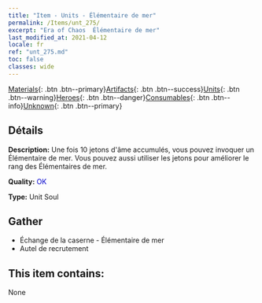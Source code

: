 ```yaml
---
title: "Item - Units - Élémentaire de mer"
permalink: /Items/unt_275/
excerpt: "Era of Chaos  Élémentaire de mer"
last_modified_at: 2021-04-12
locale: fr
ref: "unt_275.md"
toc: false
classes: wide
---
```

 [Materials](/fr/Items/){: .btn .btn--primary}[Artifacts](/fr/Items/Artifacts/){: .btn .btn--success}[Units](/fr/Items/Units/){: .btn .btn--warning}[Heroes](/fr/Items/Heroes/){: .btn .btn--danger}[Consumables](/fr/Items/Consumables/){: .btn .btn--info}[Unknown](/fr/Items/Unknown/){: .btn .btn--primary}

## Détails
 **Description:** Une fois 10 jetons d'âme accumulés, vous pouvez invoquer un Élémentaire de mer. Vous pouvez aussi utiliser les jetons pour améliorer le rang des Élémentaires de mer.

 **Quality:** <span style="color: #0000CD">OK</span>

 **Type:** Unit Soul

## Gather

*    Échange de la caserne - Élémentaire de mer 
*    Autel de recrutement 

## This item contains:

  None

